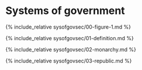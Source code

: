 Systems of government
=====================

<!-- Systems of gov figure -->
{% include_relative sysofgovsec/00-figure-1.md %}

<!-- Definitions -->
{% include_relative sysofgovsec/01-definition.md %}

<!-- Monarchy -->
{% include_relative sysofgovsec/02-monarchy.md %}

<!-- Republic -->
{% include_relative sysofgovsec/03-republic.md %}